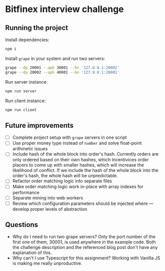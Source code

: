 # Bitfinex interview challenge

## Running the project

Install dependencies:

```bash
npm i
```

Install `grape` in your system and run two servers:

```bash
grape --dp 20001 --aph 30001 --bn '127.0.0.1:20002'
grape --dp 20002 --aph 40001 --bn '127.0.0.1:20001'
```

Run server instance:

```bash
npm run server
```

Run client instance:

```bash
npm run client
```

## Future improvements

- [ ] Complete project setup with `grape` servers in one script
- [ ] Use proper money type instead of `number` and solve float-point arithmetic issues
- [ ] Include hash of the whole block into order's hash. Currently orders are only ordered based on their own hashes, which incentivices order placers to come up with smaller hashes, which will increase the likelihood of conflict. If we include the hash of the whole block into the order's hash, the whole hash will be unpredictable.
- [ ] Refactor order matching logic into separate files
- [ ] Make order matching logic work in-place with array indexes for performance
- [ ] Separate mining into web workers
- [ ] Review which configuration parameters should be injected where — develop proper levels of abstraction

## Questions

- Why do I need to run two grape servers? Only the port number of the first one of them, 30001, is used anywhere in the example code. Both the challenge description and the referenced blog post don't have any explanation of this.
- Why can't I use Typescript for this assignment? Working with Vanilla JS is making me really unproductive.
